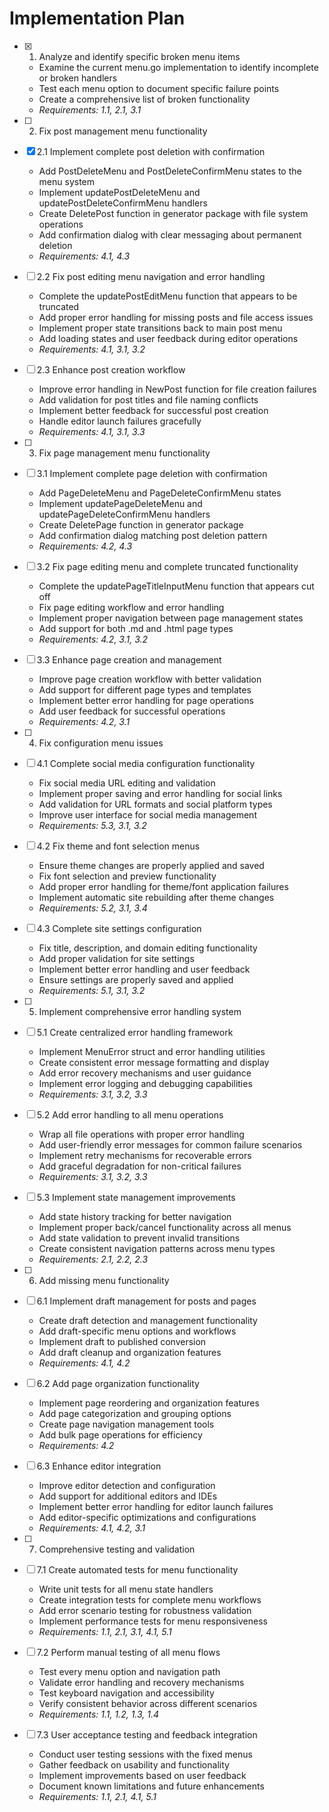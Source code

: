 # Implementation Plan

- [x] 1. Analyze and identify specific broken menu items
  - Examine the current menu.go implementation to identify incomplete or broken handlers
  - Test each menu option to document specific failure points
  - Create a comprehensive list of broken functionality
  - _Requirements: 1.1, 2.1, 3.1_

- [ ] 2. Fix post management menu functionality
- [x] 2.1 Implement complete post deletion with confirmation
  - Add PostDeleteMenu and PostDeleteConfirmMenu states to the menu system
  - Implement updatePostDeleteMenu and updatePostDeleteConfirmMenu handlers
  - Create DeletePost function in generator package with file system operations
  - Add confirmation dialog with clear messaging about permanent deletion
  - _Requirements: 4.1, 4.3_

- [ ] 2.2 Fix post editing menu navigation and error handling
  - Complete the updatePostEditMenu function that appears to be truncated
  - Add proper error handling for missing posts and file access issues
  - Implement proper state transitions back to main post menu
  - Add loading states and user feedback during editor operations
  - _Requirements: 4.1, 3.1, 3.2_

- [ ] 2.3 Enhance post creation workflow
  - Improve error handling in NewPost function for file creation failures
  - Add validation for post titles and file naming conflicts
  - Implement better feedback for successful post creation
  - Handle editor launch failures gracefully
  - _Requirements: 4.1, 3.1, 3.3_

- [ ] 3. Fix page management menu functionality
- [ ] 3.1 Implement complete page deletion with confirmation
  - Add PageDeleteMenu and PageDeleteConfirmMenu states
  - Implement updatePageDeleteMenu and updatePageDeleteConfirmMenu handlers
  - Create DeletePage function in generator package
  - Add confirmation dialog matching post deletion pattern
  - _Requirements: 4.2, 4.3_

- [ ] 3.2 Fix page editing menu and complete truncated functionality
  - Complete the updatePageTitleInputMenu function that appears cut off
  - Fix page editing workflow and error handling
  - Implement proper navigation between page management states
  - Add support for both .md and .html page types
  - _Requirements: 4.2, 3.1, 3.2_

- [ ] 3.3 Enhance page creation and management
  - Improve page creation workflow with better validation
  - Add support for different page types and templates
  - Implement better error handling for page operations
  - Add user feedback for successful operations
  - _Requirements: 4.2, 3.1_

- [ ] 4. Fix configuration menu issues
- [ ] 4.1 Complete social media configuration functionality
  - Fix social media URL editing and validation
  - Implement proper saving and error handling for social links
  - Add validation for URL formats and social platform types
  - Improve user interface for social media management
  - _Requirements: 5.3, 3.1, 3.2_

- [ ] 4.2 Fix theme and font selection menus
  - Ensure theme changes are properly applied and saved
  - Fix font selection and preview functionality
  - Add proper error handling for theme/font application failures
  - Implement automatic site rebuilding after theme changes
  - _Requirements: 5.2, 3.1, 3.4_

- [ ] 4.3 Complete site settings configuration
  - Fix title, description, and domain editing functionality
  - Add proper validation for site settings
  - Implement better error handling and user feedback
  - Ensure settings are properly saved and applied
  - _Requirements: 5.1, 3.1, 3.2_

- [ ] 5. Implement comprehensive error handling system
- [ ] 5.1 Create centralized error handling framework
  - Implement MenuError struct and error handling utilities
  - Create consistent error message formatting and display
  - Add error recovery mechanisms and user guidance
  - Implement error logging and debugging capabilities
  - _Requirements: 3.1, 3.2, 3.3_

- [ ] 5.2 Add error handling to all menu operations
  - Wrap all file operations with proper error handling
  - Add user-friendly error messages for common failure scenarios
  - Implement retry mechanisms for recoverable errors
  - Add graceful degradation for non-critical failures
  - _Requirements: 3.1, 3.2, 3.3_

- [ ] 5.3 Implement state management improvements
  - Add state history tracking for better navigation
  - Implement proper back/cancel functionality across all menus
  - Add state validation to prevent invalid transitions
  - Create consistent navigation patterns across menu types
  - _Requirements: 2.1, 2.2, 2.3_

- [ ] 6. Add missing menu functionality
- [ ] 6.1 Implement draft management for posts and pages
  - Create draft detection and management functionality
  - Add draft-specific menu options and workflows
  - Implement draft to published conversion
  - Add draft cleanup and organization features
  - _Requirements: 4.1, 4.2_

- [ ] 6.2 Add page organization functionality
  - Implement page reordering and organization features
  - Add page categorization and grouping options
  - Create page navigation management tools
  - Add bulk page operations for efficiency
  - _Requirements: 4.2_

- [ ] 6.3 Enhance editor integration
  - Improve editor detection and configuration
  - Add support for additional editors and IDEs
  - Implement better error handling for editor launch failures
  - Add editor-specific optimizations and configurations
  - _Requirements: 4.1, 4.2, 3.1_

- [ ] 7. Comprehensive testing and validation
- [ ] 7.1 Create automated tests for menu functionality
  - Write unit tests for all menu state handlers
  - Create integration tests for complete menu workflows
  - Add error scenario testing for robustness validation
  - Implement performance tests for menu responsiveness
  - _Requirements: 1.1, 2.1, 3.1, 4.1, 5.1_

- [ ] 7.2 Perform manual testing of all menu flows
  - Test every menu option and navigation path
  - Validate error handling and recovery mechanisms
  - Test keyboard navigation and accessibility
  - Verify consistent behavior across different scenarios
  - _Requirements: 1.1, 1.2, 1.3, 1.4_

- [ ] 7.3 User acceptance testing and feedback integration
  - Conduct user testing sessions with the fixed menus
  - Gather feedback on usability and functionality
  - Implement improvements based on user feedback
  - Document known limitations and future enhancements
  - _Requirements: 1.1, 2.1, 4.1, 5.1_